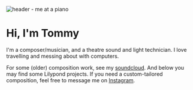 ![header - me at a piano](images/header4.jpg)

# Hi, I'm Tommy

I'm a composer/musician, and a theatre sound and light technician. I love travelling and messing about with computers.

For some (older) composition work, see my [soundcloud](https://soundcloud.com/jasonthomasgabriel/). And below you may find some Lilypond projects. If you need a custom-tailored composition, feel free to message me on [Instagram](https://instagram.com/jasonthomasgabriel).
